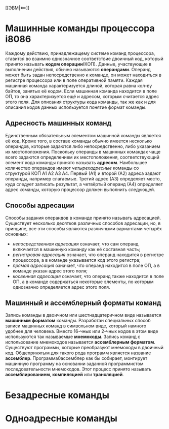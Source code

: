 [[ЭВМ|<==]]
# Машинные команды процессора i8086
Каждому действию, принадлежащему системе команд процессора, ставится во взаимно однозначное соответствие двоичный код, который принято называть **кодом операции**(КОП). Данные, участвующие в выполнении действия, обычно называются **операндами**. Операнд может быть задан непосредственно к команде, он может находиться в регистре процессора или в поле оперативной памяти.
Каждая машинная команда характеризуется длиной, которая равна кол-ву байтов, занятых её кодом. Если машинная команда находится в поле ОП, то она характеризуется ещё и адресом, которым считается адрес этого поля.
Для описания структуры кода команды, так же как и для описания кодов данных используется понятие формат команды.
## Адресность машинных команд
Единственным обязательным элементом машинной команды является её код. Кроме того, в составе команды обычно имеется несколько операндов, которые задаются либо непосредственно, либо указанием их местоположения. Поскольку операнды в машинных командах чаще всего задаются определением их местоположения, соответствующий элемент кода команды принято называть **адресом**.
Наибольшее количество операндов имеют *четырехадресные* команды со структурой КОП А1 А2 А3 А4. Первый (А1) и второй (А2) адреса задают операнды, например слагаемые. Третий адрес (А3) определяет место, куда следует записать результат, а четвёртый операнд (А4) определяет адрес команды, которую процессор должен выполнить следующей.
## Способы адресации
Способы задания операндов в команде принято называть адресацией. Существует несколько десятков различных способов адресации, но, в принципе, все эти способы являются различными вариантами четырёх основных:
- *непосредственная адресация* означает, что сам операнд включается в машинную команду как её составная часть;
- *регистровая адресация* означает, что операнд находится в регистре процессора, а в команде указывается код этого регистра;
- *прямая адресация* означает, что операнд находится в поле ОП, а в команде указан адрес этого поля;
- *косвенная адресация* означает, что операнд также находится в поле ОП, а в команде содержаться некоторые элементы, по которым однозначно определяется адрес этого поля.
## Машинный и ассемблерный форматы команд
Запись команды в двоичном или шестнадцатеричном виде называется **машинным форматом** команды. Разработан специальных способ записи машинных команд в символьном виде, который намного удобнее для человека. Вместо 16-чных или 2-чных кодов в этом виде используются так называемые **мнемокоды**.
Запись команд с использование мнемокодов называется **ассемблерным форматом**.
Существуют программы, которые преобразуют мнемокоды в двоичный код. Общепринятым для такого рода программ является название **ассемблер**.
Программа0ассемблер как бы собирает, монтирует машинную программу на основании заданной программистом последовательности мнемокодов. Этот процесс принято называть **ассемблированием**, **компиляцией** или **трансляцией**.
# Безадресные команды
# Одноадресные команды